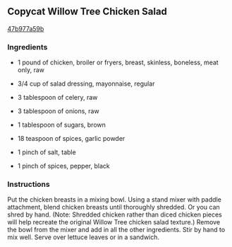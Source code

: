 ## Copycat Willow Tree Chicken Salad

[47b977a59b](http://tastykitchen.com/recipes/salads/copycat-willow-tree-chicken-salad/)

### Ingredients

 - 1 pound of chicken, broiler or fryers, breast, skinless, boneless, meat only, raw

 - 3/4 cup of salad dressing, mayonnaise, regular

 - 3 tablespoon of celery, raw

 - 3 tablespoon of onions, raw

 - 1 tablespoon of sugars, brown

 - 18 teaspoon of spices, garlic powder

 - 1 pinch of salt, table

 - 1 pinch of spices, pepper, black

### Instructions

Put the chicken breasts in a mixing bowl. Using a stand mixer with paddle attachment, blend chicken breasts until thoroughly shredded. Or you can shred by hand. (Note: Shredded chicken rather than diced chicken pieces will help recreate the original Willow Tree chicken salad texture.) Remove the bowl from the mixer and add in all the other ingredients. Stir by hand to mix well. Serve over lettuce leaves or in a sandwich.